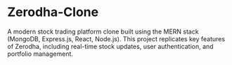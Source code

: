 # Zerodha-Clone
A modern stock trading platform clone built using the MERN stack (MongoDB, Express.js, React, Node.js). This project replicates key features of Zerodha, including real-time stock updates, user authentication, and portfolio management.

